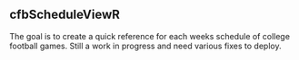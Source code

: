 ## cfbScheduleViewR

The goal is to create a quick reference for each weeks schedule of college 
football games. Still a work in progress and need various fixes to deploy.
